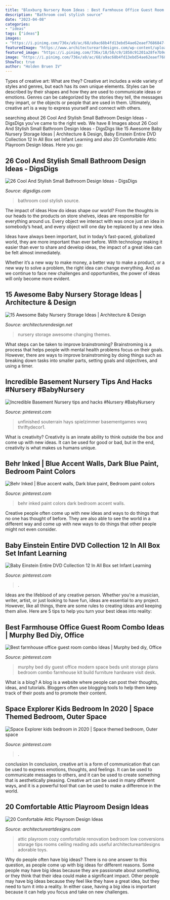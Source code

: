 ```yaml
---
title: "Bloxburg Nursery Room Ideas : Best Farmhouse Office Guest Room Combo Ideas"
description: "Bathroom cool stylish source"
date: "2023-04-08"
categories:
- "ideas"
tags: ["ideas"]
images:
- "https://i.pinimg.com/736x/a9/ac/68/a9ac68b4fd13ebd54ae62eaef7686847--behr-inked-finals.jpg"
featuredImage: "https://www.architectureartdesigns.com/wp-content/uploads/2015/04/1148.jpg"
featured_image: "https://i.pinimg.com/736x/18/58/c9/1858c91201a28fe7b9d56f808ba7f46f.jpg"
image: "https://i.pinimg.com/736x/a9/ac/68/a9ac68b4fd13ebd54ae62eaef7686847--behr-inked-finals.jpg"
ShowToc: true
author: "Holden Bruen IV"
---
```



Types of creative art: What are they?
Creative art includes a wide variety of styles and genres, but each has its own unique elements. Styles can be described by their shapes and how they are used to communicate ideas or emotions. Genres can be categorized by the stories they tell, the messages they impart, or the objects or people that are used in them. Ultimately, creative art is a way to express yourself and connect with others.

	

		
searching about 26 Cool And Stylish Small Bathroom Design Ideas - DigsDigs you've came to the right web. We have 8 Images about 26 Cool And Stylish Small Bathroom Design Ideas - DigsDigs like 15 Awesome Baby Nursery Storage Ideas | Architecture &amp; Design, Baby Einstein Entire DVD Collection 12 In All Box set Infant Learning and also 20 Comfortable Attic Playroom Design Ideas. Here you go:
		
    
## 26 Cool And Stylish Small Bathroom Design Ideas - DigsDigs

<img loading=lazy src="http://www.digsdigs.com/photos/cool-and-stylish-small-bathroom-design-ideas-20-554x828.jpg" onerror="this.onerror=null;this.src='https://tse4.mm.bing.net/th?id=OIP.cGhVTn5mZTJTT7ryVT9TQAHaLE&amp;pid=15.1';" alt="26 Cool And Stylish Small Bathroom Design Ideas - DigsDigs">

_Source: digsdigs.com_

>bathroom cool stylish source. 

	

The impact of ideas
How do ideas shape our world?
From the thoughts in our heads to the products on store shelves, ideas are responsible for everything around us. Every object we interact with was once just an idea in somebody’s head, and every object will one day be replaced by a new idea.

Ideas have always been important, but in today’s fast-paced, globalized world, they are more important than ever before. With technology making it easier than ever to share and develop ideas, the impact of a great idea can be felt almost immediately.

Whether it’s a new way to make money, a better way to make a product, or a new way to solve a problem, the right idea can change everything. And as we continue to face new challenges and opportunities, the power of ideas will only become more evident.

    
## 15 Awesome Baby Nursery Storage Ideas | Architecture &amp; Design

<img loading=lazy src="https://cdn.architecturendesign.net/wp-content/uploads/2014/09/226.jpg" onerror="this.onerror=null;this.src='https://tse2.mm.bing.net/th?id=OIP.n7FiGijXaUVrsf5li2FVgAHaFM&amp;pid=15.1';" alt="15 Awesome Baby Nursery Storage Ideas | Architecture &amp; Design">

_Source: architecturendesign.net_

>nursery storage awesome changing themes. 

	

What steps can be taken to improve brainstroming?
Brainstroming is a process that helps people with mental health problems focus on their goals. However, there are ways to improve brainstroming by doing things such as breaking down tasks into smaller parts, setting goals and objectives, and using a timer.

    
## Incredible Basement Nursery Tips And Hacks #Nursery #BabyNursery

<img loading=lazy src="https://i.pinimg.com/736x/18/58/c9/1858c91201a28fe7b9d56f808ba7f46f.jpg" onerror="this.onerror=null;this.src='https://tse2.mm.bing.net/th?id=OIP.QrYwLLMQPLpBwZWV4pn1KwHaJ3&amp;pid=15.1';" alt="Incredible Basement Nursery tips and hacks #Nursery #BabyNursery">

_Source: pinterest.com_

>unfinished souterrain hays spielzimmer basementgames wwq thriftydecor1. 

	

What is creativity?
Creativity is an innate ability to think outside the box and come up with new ideas. It can be used for good or bad, but in the end, creativity is what makes us humans unique.

    
## Behr Inked | Blue Accent Walls, Dark Blue Paint, Bedroom Paint Colors

<img loading=lazy src="https://i.pinimg.com/736x/a9/ac/68/a9ac68b4fd13ebd54ae62eaef7686847--behr-inked-finals.jpg" onerror="this.onerror=null;this.src='https://tse1.mm.bing.net/th?id=OIP.GnerBIHuEbhuXgi2zq7QgQDYEg&amp;pid=15.1';" alt="Behr Inked | Blue accent walls, Dark blue paint, Bedroom paint colors">

_Source: pinterest.com_

>behr inked paint colors dark bedroom accent walls. 

	

Creative people often come up with new ideas and ways to do things that no one has thought of before. They are also able to see the world in a different way and come up with new ways to do things that other people might not even consider.

    
## Baby Einstein Entire DVD Collection 12 In All Box Set Infant Learning

<img loading=lazy src="https://i.pinimg.com/736x/43/a3/6d/43a36d36c0c0f4676aecc47f9a792abe--einstein-dvd.jpg" onerror="this.onerror=null;this.src='https://tse2.mm.bing.net/th?id=OIP.kdNw3pe03AVNV-9SIYjDTAHaJ3&amp;pid=15.1';" alt="Baby Einstein Entire DVD Collection 12 In All Box set Infant Learning">

_Source: pinterest.com_

>. 

	

Ideas are the lifeblood of any creative person. Whether you're a musician, writer, artist, or just looking to have fun, ideas are essential to any project. However, like all things, there are some rules to creating ideas and keeping them alive. Here are 5 tips to help you turn your best ideas into reality:

    
## Best Farmhouse Office Guest Room Combo Ideas | Murphy Bed Diy, Office

<img loading=lazy src="https://i.pinimg.com/736x/56/8b/42/568b425f5efbb52f835e0cce574b2487.jpg" onerror="this.onerror=null;this.src='https://tse4.mm.bing.net/th?id=OIP.wgKo512aWKi2A73mmrrP5QAAAA&amp;pid=15.1';" alt="Best farmhouse office guest room combo Ideas | Murphy bed diy, Office">

_Source: pinterest.com_

>murphy bed diy guest office modern space beds unit storage plans bedroom combo farmhouse kit build furniture hardware visit desk. 

	

What is a blog?
A blog is a website where people can post their thoughts, ideas, and tutorials. Bloggers often use blogging tools to help them keep track of their posts and to promote their content.

    
## Space Explorer Kids Bedroom In 2020 | Space Themed Bedroom, Outer Space

<img loading=lazy src="https://i.pinimg.com/736x/6d/9d/a7/6d9da7b6de4aa7c7d98759c4d02f89ef.jpg" onerror="this.onerror=null;this.src='https://tse3.mm.bing.net/th?id=OIP.2pcdMUnxLVmq-cOeLmxmpAHaLH&amp;pid=15.1';" alt="Space Explorer kids bedroom in 2020 | Space themed bedroom, Outer space">

_Source: pinterest.com_

>. 

	

conclusion
In conclusion, creative art is a form of communication that can be used to express emotions, thoughts, and feelings. It can be used to communicate messages to others, and it can be used to create something that is aesthetically pleasing. Creative art can be used in many different ways, and it is a powerful tool that can be used to make a difference in the world.

    
## 20 Comfortable Attic Playroom Design Ideas

<img loading=lazy src="https://www.architectureartdesigns.com/wp-content/uploads/2015/04/1148.jpg" onerror="this.onerror=null;this.src='https://tse4.mm.bing.net/th?id=OIP.kLwrc7TPHudrdedX9dmnlQHaKi&amp;pid=15.1';" alt="20 Comfortable Attic Playroom Design Ideas">

_Source: architectureartdesigns.com_

>attic playroom cozy comfortable renovation bedroom low conversions storage tips rooms ceiling reading ads useful architectureartdesigns adorable toys. 

	

Why do people often have big ideas?
There is no one answer to this question, as people come up with big ideas for different reasons. Some people may have big ideas because they are passionate about something, or they think that their idea could make a significant impact. Other people may have big ideas because they feel like they have a great idea, but they need to turn it into a reality. In either case, having a big idea is important because it can help you focus and take on new challenges.

